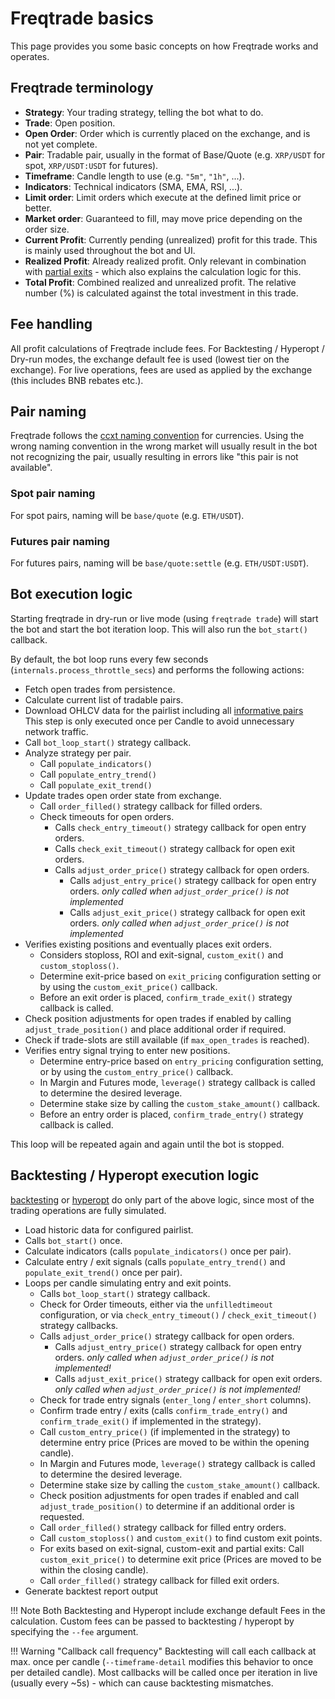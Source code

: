 # Freqtrade basics

This page provides you some basic concepts on how Freqtrade works and operates.

## Freqtrade terminology

* **Strategy**: Your trading strategy, telling the bot what to do.
* **Trade**: Open position.
* **Open Order**: Order which is currently placed on the exchange, and is not yet complete.
* **Pair**: Tradable pair, usually in the format of Base/Quote (e.g. `XRP/USDT` for spot, `XRP/USDT:USDT` for futures).
* **Timeframe**: Candle length to use (e.g. `"5m"`, `"1h"`, ...).
* **Indicators**: Technical indicators (SMA, EMA, RSI, ...).
* **Limit order**: Limit orders which execute at the defined limit price or better.
* **Market order**: Guaranteed to fill, may move price depending on the order size.
* **Current Profit**: Currently pending (unrealized) profit for this trade. This is mainly used throughout the bot and UI.
* **Realized Profit**: Already realized profit. Only relevant in combination with [partial exits](strategy-callbacks.md#adjust-trade-position) - which also explains the calculation logic for this.
* **Total Profit**: Combined realized and unrealized profit. The relative number (%) is calculated against the total investment in this trade.

## Fee handling

All profit calculations of Freqtrade include fees. For Backtesting / Hyperopt / Dry-run modes, the exchange default fee is used (lowest tier on the exchange). For live operations, fees are used as applied by the exchange (this includes BNB rebates etc.).

## Pair naming

Freqtrade follows the [ccxt naming convention](https://docs.ccxt.com/#/README?id=consistency-of-base-and-quote-currencies) for currencies.
Using the wrong naming convention in the wrong market will usually result in the bot not recognizing the pair, usually resulting in errors like "this pair is not available".

### Spot pair naming

For spot pairs, naming will be `base/quote` (e.g. `ETH/USDT`).

### Futures pair naming

For futures pairs, naming will be `base/quote:settle` (e.g. `ETH/USDT:USDT`).

## Bot execution logic

Starting freqtrade in dry-run or live mode (using `freqtrade trade`) will start the bot and start the bot iteration loop.
This will also run the `bot_start()` callback.

By default, the bot loop runs every few seconds (`internals.process_throttle_secs`) and performs the following actions:

* Fetch open trades from persistence.
* Calculate current list of tradable pairs.
* Download OHLCV data for the pairlist including all [informative pairs](strategy-customization.md#get-data-for-non-tradeable-pairs)  
  This step is only executed once per Candle to avoid unnecessary network traffic.
* Call `bot_loop_start()` strategy callback.
* Analyze strategy per pair.
  * Call `populate_indicators()`
  * Call `populate_entry_trend()`
  * Call `populate_exit_trend()`
* Update trades open order state from exchange.
  * Call `order_filled()` strategy callback for filled orders.
  * Check timeouts for open orders.
    * Calls `check_entry_timeout()` strategy callback for open entry orders.
    * Calls `check_exit_timeout()` strategy callback for open exit orders.
    * Calls `adjust_order_price()` strategy callback for open orders.
      * Calls `adjust_entry_price()` strategy callback for open entry orders. *only called when `adjust_order_price()` is not implemented*
      * Calls `adjust_exit_price()` strategy callback for open exit orders. *only called when `adjust_order_price()` is not implemented*
* Verifies existing positions and eventually places exit orders.
  * Considers stoploss, ROI and exit-signal, `custom_exit()` and `custom_stoploss()`.
  * Determine exit-price based on `exit_pricing` configuration setting or by using the `custom_exit_price()` callback.
  * Before an exit order is placed, `confirm_trade_exit()` strategy callback is called.
* Check position adjustments for open trades if enabled by calling `adjust_trade_position()` and place additional order if required.
* Check if trade-slots are still available (if `max_open_trades` is reached).
* Verifies entry signal trying to enter new positions.
  * Determine entry-price based on `entry_pricing` configuration setting, or by using the `custom_entry_price()` callback.
  * In Margin and Futures mode, `leverage()` strategy callback is called to determine the desired leverage.
  * Determine stake size by calling the `custom_stake_amount()` callback.
  * Before an entry order is placed, `confirm_trade_entry()` strategy callback is called.

This loop will be repeated again and again until the bot is stopped.

## Backtesting / Hyperopt execution logic

[backtesting](backtesting.md) or [hyperopt](hyperopt.md) do only part of the above logic, since most of the trading operations are fully simulated.

* Load historic data for configured pairlist.
* Calls `bot_start()` once.
* Calculate indicators (calls `populate_indicators()` once per pair).
* Calculate entry / exit signals (calls `populate_entry_trend()` and `populate_exit_trend()` once per pair).
* Loops per candle simulating entry and exit points.
  * Calls `bot_loop_start()` strategy callback.
  * Check for Order timeouts, either via the `unfilledtimeout` configuration, or via `check_entry_timeout()` / `check_exit_timeout()` strategy callbacks.
  * Calls `adjust_order_price()` strategy callback for open orders.
    * Calls `adjust_entry_price()` strategy callback for open entry orders. *only called when `adjust_order_price()` is not implemented!*
    * Calls `adjust_exit_price()` strategy callback for open exit orders. *only called when `adjust_order_price()` is not implemented!*
  * Check for trade entry signals (`enter_long` / `enter_short` columns).
  * Confirm trade entry / exits (calls `confirm_trade_entry()` and `confirm_trade_exit()` if implemented in the strategy).
  * Call `custom_entry_price()` (if implemented in the strategy) to determine entry price (Prices are moved to be within the opening candle).
  * In Margin and Futures mode, `leverage()` strategy callback is called to determine the desired leverage.
  * Determine stake size by calling the `custom_stake_amount()` callback.
  * Check position adjustments for open trades if enabled and call `adjust_trade_position()` to determine if an additional order is requested.
  * Call `order_filled()` strategy callback for filled entry orders.
  * Call `custom_stoploss()` and `custom_exit()` to find custom exit points.
  * For exits based on exit-signal, custom-exit and partial exits: Call `custom_exit_price()` to determine exit price (Prices are moved to be within the closing candle).
  * Call `order_filled()` strategy callback for filled exit orders.
* Generate backtest report output

!!! Note
    Both Backtesting and Hyperopt include exchange default Fees in the calculation. Custom fees can be passed to backtesting / hyperopt by specifying the `--fee` argument.

!!! Warning "Callback call frequency"
    Backtesting will call each callback at max. once per candle (`--timeframe-detail` modifies this behavior to once per detailed candle).
    Most callbacks will be called once per iteration in live (usually every ~5s) - which can cause backtesting mismatches.
